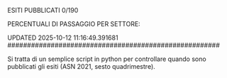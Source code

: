 ESITI PUBBLICATI 0/190 

PERCENTUALI DI PASSAGGIO PER SETTORE:

UPDATED 2025-10-12 11:16:49.391681
###################################################### 

Si tratta di un semplice script in python per controllare quando sono pubblicati gli esiti (ASN 2021, sesto quadrimestre).

